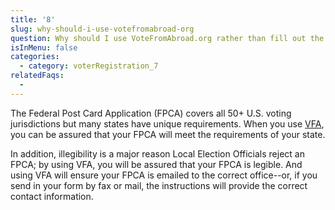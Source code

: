 ```yaml
---
title: '8'
slug: why-should-i-use-votefromabroad-org
question: Why should I use VoteFromAbroad.org rather than fill out the paper Federal Post Card Application (FPCA) by hand?
isInMenu: false
categories:
  - category: voterRegistration_7
relatedFaqs:
  -
---
```

The Federal Post Card Application (FPCA) covers all 50+ U.S. voting jurisdictions but many states have unique requirements. When you use [VFA](/), you can be assured that your FPCA will meet the requirements of your state.

In addition, illegibility is a major reason Local Election Officials reject an FPCA; by using VFA, you will be assured that your FPCA is legible. And using VFA will ensure your FPCA is emailed to the correct office--or, if you send in your form by fax or mail, the instructions will provide the correct contact information.
